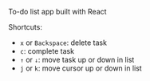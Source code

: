 To-do list app built with React

Shortcuts:
- `x` or `Backspace`: delete task
- `c`: complete task
- `↑` or `↓`: move task up or down in list
- `j` or `k`: move cursor up or down in list